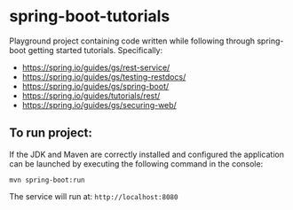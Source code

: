 # spring-boot-tutorials
Playground project containing code written while following through spring-boot getting started tutorials.
Specifically:
- https://spring.io/guides/gs/rest-service/
- https://spring.io/guides/gs/testing-restdocs/
- https://spring.io/guides/gs/spring-boot/
- https://spring.io/guides/tutorials/rest/
- https://spring.io/guides/gs/securing-web/

## To run project:
If the JDK and Maven are correctly installed and configured the application can be launched by executing the following command in the console: 

`mvn spring-boot:run`

The service will run at: `http://localhost:8080`
